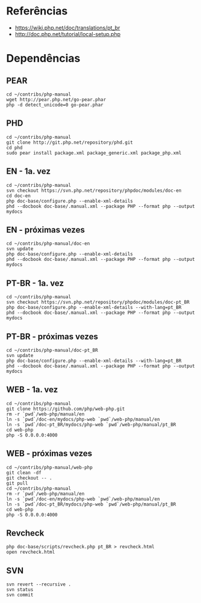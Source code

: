 # Referências

- https://wiki.php.net/doc/translations/pt_br
- http://doc.php.net/tutorial/local-setup.php

# Dependências

## PEAR
```
cd ~/contribs/php-manual
wget http://pear.php.net/go-pear.phar
php -d detect_unicode=0 go-pear.phar
```

## PHD
```
cd ~/contribs/php-manual
git clone http://git.php.net/repository/phd.git
cd phd
sudo pear install package.xml package_generic.xml package_php.xml
```

## EN - 1a. vez
```
cd ~/contribs/php-manual
svn checkout https://svn.php.net/repository/phpdoc/modules/doc-en
cd doc-en
php doc-base/configure.php --enable-xml-details
phd --docbook doc-base/.manual.xml --package PHP --format php --output mydocs
```

## EN - próximas vezes
```
cd ~/contribs/php-manual/doc-en
svn update
php doc-base/configure.php --enable-xml-details
phd --docbook doc-base/.manual.xml --package PHP --format php --output mydocs
```

## PT-BR - 1a. vez
```
cd ~/contribs/php-manual
svn checkout https://svn.php.net/repository/phpdoc/modules/doc-pt_BR
php doc-base/configure.php --enable-xml-details --with-lang=pt_BR
phd --docbook doc-base/.manual.xml --package PHP --format php --output mydocs
```

## PT-BR - próximas vezes
```
cd ~/contribs/php-manual/doc-pt_BR
svn update
php doc-base/configure.php --enable-xml-details --with-lang=pt_BR
phd --docbook doc-base/.manual.xml --package PHP --format php --output mydocs
```

## WEB - 1a. vez
```
cd ~/contribs/php-manual
git clone https://github.com/php/web-php.git
rm -r `pwd`/web-php/manual/en
ln -s `pwd`/doc-en/mydocs/php-web `pwd`/web-php/manual/en
ln -s `pwd`/doc-pt_BR/mydocs/php-web `pwd`/web-php/manual/pt_BR
cd web-php
php -S 0.0.0.0:4000
```

## WEB - próximas vezes
```
cd ~/contribs/php-manual/web-php
git clean -df
git checkout -- .
git pull
cd ~/contribs/php-manual
rm -r `pwd`/web-php/manual/en
ln -s `pwd`/doc-en/mydocs/php-web `pwd`/web-php/manual/en
ln -s `pwd`/doc-pt_BR/mydocs/php-web `pwd`/web-php/manual/pt_BR
cd web-php
php -S 0.0.0.0:4000
```

## Revcheck

```
php doc-base/scripts/revcheck.php pt_BR > revcheck.html
open revcheck.html
```

## SVN

```
svn revert --recursive .
svn status
svn commit
```
